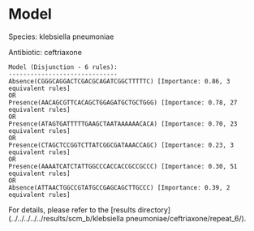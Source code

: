 
# Model

Species: klebsiella pneumoniae

Antibiotic: ceftriaxone

```
Model (Disjunction - 6 rules):
------------------------------
Absence(CGGGCAGGACTCGACGCAGATCGGCTTTTTC) [Importance: 0.86, 3 equivalent rules]
OR
Presence(AACAGCGTTCACAGCTGGAGATGCTGCTGGG) [Importance: 0.78, 27 equivalent rules]
OR
Presence(ATAGTGATTTTTGAAGCTAATAAAAAACACA) [Importance: 0.70, 23 equivalent rules]
OR
Presence(CTAGCTCCGGTCTTATCGGCGATAAACCAGC) [Importance: 0.23, 3 equivalent rules]
OR
Presence(AAAATCATCTATTGGCCCACCACCGCCGCCC) [Importance: 0.30, 51 equivalent rules]
OR
Absence(ATTAACTGGCCGTATGCCGAGCAGCTTGCCC) [Importance: 0.39, 2 equivalent rules]

```

For details, please refer to the [results directory](../../../../../results/scm_b/klebsiella pneumoniae/ceftriaxone/repeat_6/).

